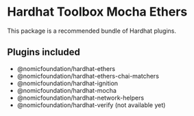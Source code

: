 # Hardhat Toolbox Mocha Ethers

This package is a recommended bundle of Hardhat plugins.

## Plugins included

- @nomicfoundation/hardhat-ethers
- @nomicfoundation/hardhat-ethers-chai-matchers
- @nomicfoundation/hardhat-ignition
- @nomicfoundation/hardhat-mocha
- @nomicfoundation/hardhat-network-helpers
- @nomicfoundation/hardhat-verify (not available yet)
